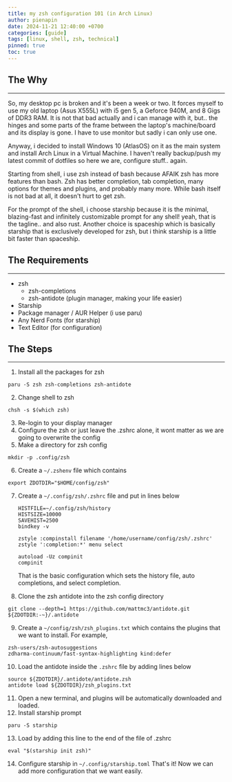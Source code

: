 ```yaml
---
title: my zsh configuration 101 (in Arch Linux)
author: pienapin
date: 2024-11-21 12:40:00 +0700
categories: [guide]
tags: [linux, shell, zsh, technical]
pinned: true
toc: true
---
```


## The Why
---
So, my desktop pc is broken and it's been a week or two. It forces myself to use my old laptop (Asus X555L) with i5 gen 5, a Geforce 940M, and 8 Gigs of DDR3 RAM. It is not that bad actually and i can manage with it, but.. the hinges and some parts of the frame between the laptop's machine/board and its display is gone. I have to use monitor but sadly i can only use one.

Anyway, i decided to install Windows 10 (AtlasOS) on it as the main system and install Arch Linux in a Virtual Machine. I haven't really backup/push my latest commit of dotfiles so here we are, configure stuff.. again.

Starting from shell, i use zsh instead of bash because AFAIK zsh has more features than bash. Zsh has better completion, tab completion, many options for themes and plugins, and probably many more. While bash itself is not bad at all, it doesn't hurt to get zsh.

For the prompt of the shell, i choose starship because it is the minimal, blazing-fast and infinitely customizable prompt for any shell! yeah, that is the tagline.. and also rust. Another choice is spaceship which is basically starship that is exclusively developed for zsh, but i think starship is a little bit faster than spaceship.

## The Requirements
---
* zsh
  * zsh-completions
  * zsh-antidote (plugin manager, making your life easier)
* Starship
* Package manager / AUR Helper (i use paru)
* Any Nerd Fonts (for starship)
* Text Editor (for configuration)

## The Steps
---
1. Install all the packages for zsh
```console
paru -S zsh zsh-completions zsh-antidote
```
2. Change shell to zsh
```console
chsh -s $(which zsh)
```
3. Re-login to your display manager
4. Configure the zsh or just leave the .zshrc alone, it wont matter as we are going to overwrite the config
5. Make a directory for zsh config
```console
mkdir -p .config/zsh
```
6. Create a `~/.zshenv` file which contains
```
export ZDOTDIR="$HOME/config/zsh"
```
7. Create a `~/.config/zsh/.zshrc` file and put in lines below
     
    ```text
    HISTFILE=~/.config/zsh/history
    HISTSIZE=10000
    SAVEHIST=2500
    bindkey -v
    
    zstyle :compinstall filename '/home/username/config/zsh/.zshrc'
    zstyle ':completion:*' menu select
    
    autoload -Uz compinit
    compinit
    ```
  
    That is the basic configuration which sets the history file, auto completions, and select completion.
     
8. Clone the zsh antidote into the zsh config directory
```console
git clone --depth=1 https://github.com/mattmc3/antidote.git ${ZDOTDIR:-~}/.antidote
```
9. Create a `~/config/zsh/zsh_plugins.txt` which contains the plugins that we want to install. For example,
```
zsh-users/zsh-autosuggestions
zdharma-continuum/fast-syntax-highlighting kind:defer
```
10. Load the antidote inside the `.zshrc` file by adding lines below
```
source ${ZDOTDIR}/.antidote/antidote.zsh
antidote load ${ZDOTDIR}/zsh_plugins.txt
```
11. Open a new terminal, and plugins will be automatically downloaded and loaded.
12. Install starship prompt
```console
paru -S starship
```
13. Load by adding this line to the end of the file of .zshrc
```
eval "$(starship init zsh)"
```
14. Configure starship in `~/.config/starship.toml`
That's it! Now we can add more configuration that we want easily.
